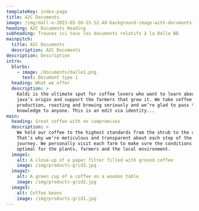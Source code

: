 ```yaml
---
templateKey: index-page
title: A2C Documents
image: /img/dall·e-2023-05-26-15.52.48-background-image-with-documents-about-concrete-and-wooden-beams.png
heading: A2C Documents Heading
subheading: Trouvez ici tous les documents relatifs à la Dalle BB
mainpitch:
  title: A2C Documents
  description: A2C Documents
description: Description
intro:
  blurbs:
    - image: /documents/dalle1.png
      text: Document type 1
  heading: What we offer
  description: >
    Kaldi is the ultimate spot for coffee lovers who want to learn about their
    java’s origin and support the farmers that grew it. We take coffee
    production, roasting and brewing seriously and we’re glad to pass that
    knowledge to anyone. This is an edit via identity...
main:
  heading: Great coffee with no compromises
  description: >
    We hold our coffee to the highest standards from the shrub to the cup.
    That’s why we’re meticulous and transparent about each step of the coffee’s
    journey. We personally visit each farm to make sure the conditions are
    optimal for the plants, farmers and the local environment.
  image1:
    alt: A close-up of a paper filter filled with ground coffee
    image: /img/products-grid3.jpg
  image2:
    alt: A green cup of a coffee on a wooden table
    image: /img/products-grid2.jpg
  image3:
    alt: Coffee beans
    image: /img/products-grid1.jpg
---
```

